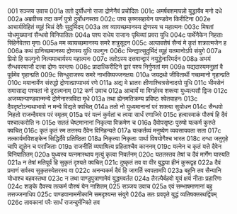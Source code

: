 001	सञ्जय उवाच
001a	ततो दुर्योधनो राजा द्रोणेनैवं प्रचोदितः
001c	अमर्षवशमापन्नो युद्धायैव मनो दधे
002a	अब्रवीच्च तदा कर्णं पुत्रो दुर्योधनस्तव
002c	पश्य कृष्णसहायेन पाण्डवेन किरीटिना
002e	आचार्यविहितं व्यूहं भिन्नं देवैः सुदुर्भिदम्
003a	तव व्यायच्छमानस्य द्रोणस्य च महात्मनः
003c	मिषतां योधमुख्यानां सैन्धवो विनिपातितः
004a	पश्य राधेय राजानः पृथिव्यां प्रवरा युधि
004c	पार्थेनैकेन निहताः सिंहेनेवेतरा मृगाः
005a	मम व्यायच्छमानस्य समरे शत्रुसूदन
005c	अल्पावशेषं सैन्यं मे कृतं शक्रात्मजेन ह
006a	कथं ह्यनिच्छमानस्य द्रोणस्य युधि फल्गुनः
006c	भिन्द्यात्सुदुर्भिदं व्यूहं यतमानोऽपि संयुगे
007a	प्रियो हि फल्गुनो नित्यमाचार्यस्य महात्मनः
007c	ततोऽस्य दत्तवान्द्वारं नयुद्धेनारिमर्दन
008a	अभयं सैन्धवस्याजौ दत्त्वा द्रोणः परन्तपः
008c	प्रादात्किरीटिने द्वारं पश्य निर्गुणतां मम
009a	यद्यदास्यमनुज्ञां वै पूर्वमेव गृहान्प्रति
009c	सिन्धुराजस्य समरे नाभविष्यज्जनक्षयः
010a	जयद्रथो जीवितार्थी गच्छमानो गृहान्प्रति
010c	मयानार्येण संरुद्धो द्रोणात्प्राप्याभयं रणे
011a	अद्य मे भ्रातरः क्षीणाश्चित्रसेनादयो युधि
011c	भीमसेनं समासाद्य पश्यतां नो दुरात्मनाम्
012	कर्ण उवाच
012a	आचार्यं मा विगर्हस्व शक्त्या युध्यत्यसौ द्विजः
012c	अजय्यान्पाण्डवान्मन्ये द्रोणेनास्त्रविदा मृधे
013a	तथा ह्येनमतिक्रम्य प्रविष्टः श्वेतवाहनः
013c	दैवदृष्टोऽन्यथाभावो न मन्ये विद्यते क्वचित्
014a	ततो नो युध्यमानानां परं शक्त्या सुयोधन
014c	सैन्धवो निहतो राजन्दैवमत्र परं स्मृतम्
015a	परं यत्नं कुर्वतां च त्वया सार्धं रणाजिरे
015c	हत्वास्माकं पौरुषं हि दैवं पश्चात्करोति नः
015e	सततं चेष्टमानानां निकृत्या विक्रमेण च
016a	दैवोपसृष्टः पुरुषो यत्कर्म कुरुते क्वचित्
016c	कृतं कृतं स्म तत्तस्य दैवेन विनिहन्यते
017a	यत्कर्तव्यं मनुष्येण व्यवसायवता सता
017c	तत्कार्यमविशङ्केन सिद्धिर्दैवे प्रतिष्ठिता
018a	निकृत्या निकृताः पार्था विषयोगैश्च भारत
018c	दग्धा जतुगृहे चापि द्यूतेन च पराजिताः
019a	राजनीतिं व्यपाश्रित्य प्रहिताश्चैव काननम्
019c	यत्नेन च कृतं यत्ते दैवेन विनिपातितम्
020a	युध्यस्व यत्नमास्थाय मृत्युं कृत्वा निवर्तनम्
020c	यततस्तव तेषां च दैवं मार्गेण यास्यति
021a	न तेषां मतिपूर्वं हि सुकृतं दृश्यते क्वचित्
021c	दुष्कृतं तव वा वीर बुद्ध्या हीनं कुरूद्वह
022a	दैवं प्रमाणं सर्वस्य सुकृतस्येतरस्य वा
022c	अनन्यकर्म दैवं हि जागर्ति स्वपतामपि
023a	बहूनि तव सैन्यानि योधाश्च बहवस्तथा
023c	न तथा पाण्डुपुत्राणामेवं युद्धमवर्तत
024a	तैरल्पैर्बहवो यूयं क्षयं नीताः प्रहारिणः
024c	शङ्के दैवस्य तत्कर्म पौरुषं येन नाशितम्
025	सञ्जय उवाच
025a	एवं सम्भाषमाणानां बहु तत्तज्जनाधिप
025c	पाण्डवानामनीकानि समदृश्यन्त संयुगे
026a	ततः प्रववृते युद्धं व्यतिषक्तरथद्विपम्
026c	तावकानां परैः सार्धं राजन्दुर्मन्त्रिते तव
